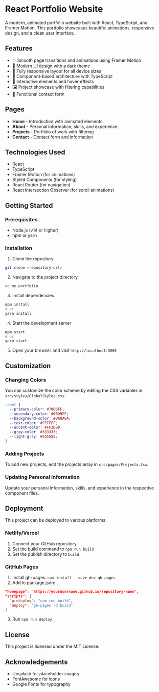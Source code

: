 # React Portfolio Website

A modern, animated portfolio website built with React, TypeScript, and Framer Motion. This portfolio showcases beautiful animations, responsive design, and a clean user interface.

## Features

- ✨ Smooth page transitions and animations using Framer Motion
- 🎨 Modern UI design with a dark theme
- 📱 Fully responsive layout for all device sizes
- 🧩 Component-based architecture with TypeScript
- 🔄 Interactive elements and hover effects
- 🖼️ Project showcase with filtering capabilities
- 📝 Functional contact form

## Pages

- **Home** - Introduction with animated elements
- **About** - Personal information, skills, and experience
- **Projects** - Portfolio of work with filtering
- **Contact** - Contact form and information

## Technologies Used

- React
- TypeScript
- Framer Motion (for animations)
- Styled Components (for styling)
- React Router (for navigation)
- React Intersection Observer (for scroll animations)

## Getting Started

### Prerequisites

- Node.js (v14 or higher)
- npm or yarn

### Installation

1. Clone the repository
```bash
git clone <repository-url>
```

2. Navigate to the project directory
```bash
cd my-portfolio
```

3. Install dependencies
```bash
npm install
# or
yarn install
```

4. Start the development server
```bash
npm start
# or
yarn start
```

5. Open your browser and visit `http://localhost:3000`

## Customization

### Changing Colors

You can customize the color scheme by editing the CSS variables in `src/styles/GlobalStyles.css`:

```css
:root {
  --primary-color: #7000FF;
  --secondary-color: #00D9FF;
  --background-color: #0A0A0A;
  --text-color: #FFFFFF;
  --accent-color: #FF3D00;
  --gray-color: #333333;
  --light-gray: #555555;
}
```

### Adding Projects

To add new projects, edit the projects array in `src/pages/Projects.tsx`.

### Updating Personal Information

Update your personal information, skills, and experience in the respective component files.

## Deployment

This project can be deployed to various platforms:

### Netlify/Vercel
1. Connect your GitHub repository
2. Set the build command to `npm run build`
3. Set the publish directory to `build`

### GitHub Pages
1. Install gh-pages: `npm install --save-dev gh-pages`
2. Add to package.json:
```json
"homepage": "https://yourusername.github.io/repository-name",
"scripts": {
  "predeploy": "npm run build",
  "deploy": "gh-pages -d build"
}
```
3. Run `npm run deploy`

## License

This project is licensed under the MIT License.

## Acknowledgements

- Unsplash for placeholder images
- FontAwesome for icons
- Google Fonts for typography
